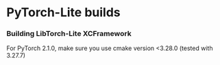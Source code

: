 # PyTorch-Lite builds

### Building LibTorch-Lite XCFramework

For PyTorch 2.1.0, make sure you use cmake version <3.28.0 (tested with 3.27.7)
